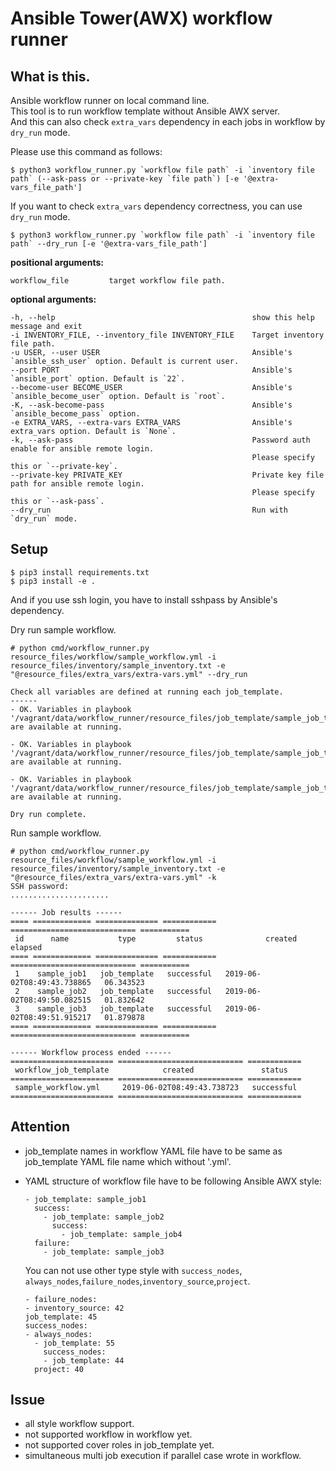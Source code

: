 # Ansible Tower(AWX) workflow runner

## What is this.
Ansible workflow runner on local command line.  
This tool is to run workflow template without Ansible AWX server.  
And this can also check `extra_vars` dependency in each jobs in workflow by `dry_run` mode.  

Please use this command as follows:  
```
$ python3 workflow_runner.py `workflow file path` -i `inventory file path` (--ask-pass or --private-key `file path`) [-e '@extra-vars_file_path']
```

If you want to check `extra_vars` dependency correctness, you can use `dry_run` mode.  
```
$ python3 workflow_runner.py `workflow file path` -i `inventory file path` --dry_run [-e '@extra-vars_file_path']
```

**positional arguments:**
```
workflow_file         target workflow file path.
```

**optional arguments:**
```
-h, --help                                            show this help message and exit
-i INVENTORY_FILE, --inventory_file INVENTORY_FILE    Target inventory file path.
-u USER, --user USER                                  Ansible's `ansible_ssh_user` option. Default is current user.
--port PORT                                           Ansible's `ansible_port` option. Default is `22`.
--become-user BECOME_USER                             Ansible's `ansible_become_user` option. Default is `root`.
-K, --ask-become-pass                                 Ansible's `ansible_become_pass` option.
-e EXTRA_VARS, --extra-vars EXTRA_VARS                Ansible's extra_vars option. Default is `None`.
-k, --ask-pass                                        Password auth enable for ansible remote login.
                                                      Please specify this or `--private-key`.
--private-key PRIVATE_KEY                             Private key file path for ansible remote login.
                                                      Please specify this or `--ask-pass`.
--dry_run                                             Run with `dry_run` mode.
```

## Setup
```
$ pip3 install requirements.txt
$ pip3 install -e .
```
And if you use ssh login, you have to install sshpass by Ansible's dependency.  

Dry run sample workflow.
```
# python cmd/workflow_runner.py resource_files/workflow/sample_workflow.yml -i resource_files/inventory/sample_inventory.txt -e "@resource_files/extra_vars/extra-vars.yml" --dry_run

Check all variables are defined at running each job_template.
------
- OK. Variables in playbook '/vagrant/data/workflow_runner/resource_files/job_template/sample_job_template/sample_job1.yml' are available at running.

- OK. Variables in playbook '/vagrant/data/workflow_runner/resource_files/job_template/sample_job_template/sample_job2.yml' are available at running.

- OK. Variables in playbook '/vagrant/data/workflow_runner/resource_files/job_template/sample_job_template/sample_job3.yml' are available at running.

Dry run complete.
```

Run sample workflow.
```
# python cmd/workflow_runner.py resource_files/workflow/sample_workflow.yml -i resource_files/inventory/sample_inventory.txt -e "@resource_files/extra_vars/extra-vars.yml" -k
SSH password:
......................

------ Job results ------
==== ============= ============== ============ ============================ ===========
 id      name           type         status              created              elapsed
==== ============= ============== ============ ============================ ===========
 1    sample_job1   job_template   successful   2019-06-02T08:49:43.738865   06.343523
 2    sample_job2   job_template   successful   2019-06-02T08:49:50.082515   01.832642
 3    sample_job3   job_template   successful   2019-06-02T08:49:51.915217   01.879878
==== ============= ============== ============ ============================ ===========

------ Workflow process ended ------
======================= ============================ ============
 workflow_job_template            created               status
======================= ============================ ============
 sample_workflow.yml     2019-06-02T08:49:43.738723   successful
======================= ============================ ============
```

## Attention
- job_template names in workflow YAML file have to be same as job_template YAML file name which without '.yml'.
- YAML structure of workflow file have to be following Ansible AWX style:
  ```
  - job_template: sample_job1
    success:
      - job_template: sample_job2
        success:
          - job_template: sample_job4
    failure:
      - job_template: sample_job3
  ```
  
  You can not use other type style with `success_nodes`, `always_nodes`,`failure_nodes`,`inventory_source`,`project`.  
  ```
  - failure_nodes:
  - inventory_source: 42
  job_template: 45
  success_nodes:
  - always_nodes:
    - job_template: 55
      success_nodes:
      - job_template: 44
    project: 40
  ```
  
## Issue
- all style workflow support.
- not supported workflow in workflow yet.
- not supported cover roles in job_template yet.
- simultaneous multi job execution if parallel case wrote in workflow.
